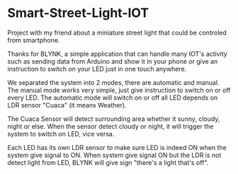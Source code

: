 # Smart-Street-Light-IOT
Project with my friend about a miniature street light that could be controled from smartphone.

Thanks for BLYNK, a simple application that can handle many IOT's activity such as sending data from Arduino and show it in your phone
or give an instruction to switch on your LED just in one touch anywhere.

We separated the system into 2 modes, there are automatic and manual.
The manual mode works very simple, just give instruction to switch on or off every LED.
The automatic mode will switch on or off all LED depends on LDR sensor "Cuaca" (it means Weather).

The Cuaca Sensor will detect surrounding area whether it sunny, cloudy, night or else.
When the sensor detect cloudy or night, it will trigger the system to switch on LED, vice versa.

Each LED has its own LDR sensor to make sure LED is indeed ON when the system give signal to ON. 
When system give signal ON but the LDR is not detect light from LED, BLYNK will give sign "there's a light that's off".
